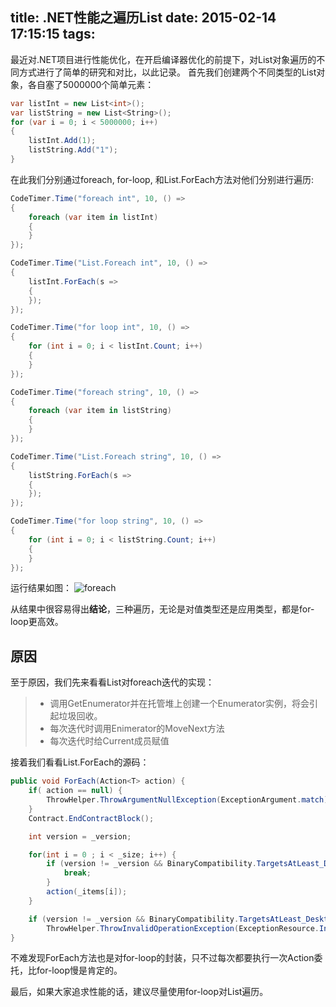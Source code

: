 title: .NET性能之遍历List<T>
date: 2015-02-14 17:15:15
tags:
---


最近对.NET项目进行性能优化，在开启编译器优化的前提下，对List<T>对象遍历的不同方式进行了简单的研究和对比，以此记录。
首先我们创建两个不同类型的List对象，各自塞了5000000个简单元素：
```c#
var listInt = new List<int>();
var listString = new List<String>();
for (var i = 0; i < 5000000; i++)
{
	listInt.Add(1);
	listString.Add("1");
}
```
在此我们分别通过foreach, for-loop, 和List<T>.ForEach方法对他们分别进行遍历:
```c#
CodeTimer.Time("foreach int", 10, () =>
{
    foreach (var item in listInt)
    {
    }
});

CodeTimer.Time("List.Foreach int", 10, () =>
{
    listInt.ForEach(s =>
    {
    });
});

CodeTimer.Time("for loop int", 10, () =>
{
    for (int i = 0; i < listInt.Count; i++)
    {
    }
});

CodeTimer.Time("foreach string", 10, () =>
{
    foreach (var item in listString)
    {
    }
});

CodeTimer.Time("List.Foreach string", 10, () =>
{
    listString.ForEach(s =>
    {
    });
});

CodeTimer.Time("for loop string", 10, () =>
{
    for (int i = 0; i < listString.Count; i++)
    {
    }
});
```
运行结果如图：
![foreach](/img/foreach.png)

从结果中很容易得出**结论**，三种遍历，无论是对值类型还是应用类型，都是for-loop更高效。

## 原因

至于原因，我们先来看看List<T>对foreach迭代的实现：
> * 调用GetEnumerator并在托管堆上创建一个Enumerator实例，将会引起垃圾回收。
> * 每次迭代时调用Enimerator的MoveNext方法
> * 每次迭代时给Current成员赋值

接着我们看看List<T>.ForEach的源码：
```c#
public void ForEach(Action<T> action) {
    if( action == null) {
        ThrowHelper.ThrowArgumentNullException(ExceptionArgument.match);
    }
    Contract.EndContractBlock();

    int version = _version;

    for(int i = 0 ; i < _size; i++) {
        if (version != _version && BinaryCompatibility.TargetsAtLeast_Desktop_V4_5) {
            break;
        }
        action(_items[i]);
    }

    if (version != _version && BinaryCompatibility.TargetsAtLeast_Desktop_V4_5)
        ThrowHelper.ThrowInvalidOperationException(ExceptionResource.InvalidOperation_EnumFailedVersion);
}
```
不难发现ForEach方法也是对for-loop的封装，只不过每次都要执行一次Action委托，比for-loop慢是肯定的。

最后，如果大家追求性能的话，建议尽量使用for-loop对List<T>遍历。

